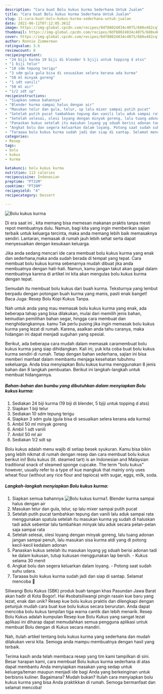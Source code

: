```yaml
---
description: "Cara buat Bolu kukus kurma Sederhana Untuk Jualan"
title: "Cara buat Bolu kukus kurma Sederhana Untuk Jualan"
slug: 11-cara-buat-bolu-kukus-kurma-sederhana-untuk-jualan
date: 2021-06-11T07:12:05.361Z
image: https://img-global.cpcdn.com/recipes/0df88024834c4075/680x482cq70/bolu-kukus-kurma-foto-resep-utama.jpg
thumbnail: https://img-global.cpcdn.com/recipes/0df88024834c4075/680x482cq70/bolu-kukus-kurma-foto-resep-utama.jpg
cover: https://img-global.cpcdn.com/recipes/0df88024834c4075/680x482cq70/bolu-kukus-kurma-foto-resep-utama.jpg
author: Ronnie Zimmerman
ratingvalue: 3.6
reviewcount: 8
recipeingredient:
- "24 biji kurma 19 biji di blender 5 bjiji untuk topping d atss"
- "1 biji telur"
- "10 sdm tepung terigu"
- "3 sdm gula gula bisa di sesuaikan selera kerana ada kurma"
- "50 ml minyak goreng"
- "1 sdt vanili"
- "50 ml air"
- "1/2 sdt sp"
recipeinstructions:
- "Siapkan semua bahannya"
- "Blender kurma sampai halus dengan air"
- "Masukan telur dan gula, telur, sp lalu mixer sampai putih pucat"
- "Setelah putih pucat tambahkan tepung dan vanili lalu aduk sampai rata menggunakan spatula setelah itu masukan kurma yg sudah di haluskan tadi aduk sebentar lalu tambahkan minyak lalu aduk secara pelan-pelan saja sampai rata"
- "Setelah selesai, olesi loyang dengan minyak goreng, lalu tuang adonan jangan sampai penuh, lalu masukan sisa kurma atdi yang di potong kecil-kecil kedalam adonan"
- "Panaskan kukus setelah itu masukan loyang yg sduah berisi adonan tadi ke dalam kukusan, tutup kukusan menggunakan lap bersih.  Kukus selama 30 menit"
- "Angkat bolu dan segera keluarkan dalam loyang. Potong saat sudah suhu udara."
- "Taraaaa bulo kukus kurma sudah jadi dan siap di santap. Selamat mencoba 🤗"
categories:
- Resep
tags:
- bolu
- kukus
- kurma

katakunci: bolu kukus kurma 
nutrition: 113 calories
recipecuisine: Indonesian
preptime: "PT32M"
cooktime: "PT39M"
recipeyield: "4"
recipecategory: Dessert

---
```



![Bolu kukus kurma](https://img-global.cpcdn.com/recipes/0df88024834c4075/680x482cq70/bolu-kukus-kurma-foto-resep-utama.jpg)

Di era  saat ini , kita memang bisa memesan makanan praktis tanpa mesti repot membuatnya dulu. Namun, bagi kita yang ingin memberikan sajian terbaik untuk keluarga tercinta, maka anda memang lebih baik memasaknya sendiri. Lantaran, memasak di rumah jauh lebih sehat serta dapat menyesuaikan dengan kesukaan keluarga.

Jika anda sedang mencari ide cara membuat bolu kukus kurma yang enak dan sederhana,maka anda sudah berada di tempat yang tepat. Cara membuat bolu kukus kurma  sebenarnya mudah dibuat jika anda membuatnya dengan hati-hati. Namun, kamu jangan takut akan gagal dalam membuatnya 
karena di artikel ini kita akan mengulas bolu kukus kurma dengan tepat.  

Semudah itu membuat bolu kukus dari buah kurma. Teksturnya yang lembut berpadu dengan potongan buah kurma yang manis, pasti enak banget! Baca Juga: Resep Bolu Kopi Kukus Tanpa.

Nah untuk anda yang mau memasak bolu kukus kurma yang enak, ada beberapa tahap yang bisa dilakukan, mulai dari memilih jenis bahan, kemudian pemilihan bahan segar, hingga cara membuat dan menghidangkannya. kamu Tak perlu pusing jika ingin memasak bolu kukus kurma yang lezat di rumah. Karena, asalkan anda  tahu caranya, maka hidangan ini dapat menjadi suguhan yang spesial.

Berikut, ada beberapa cara mudah dalam memasak caramembuat bolu kukus kurma yang siap dihidangkan. Kali ini, yuk kita coba buat bolu kukus kurma sendiri di rumah. Tetap dengan bahan sederhana, sajian ini bisa memberi manfaat dalam membantu menjaga kesehatan tubuhmu sekeluarga. Anda bisa menyiapkan Bolu kukus kurma menggunakan 8 jenis bahan dan 8 langkah pembuatan. Berikut ini langkah-langkah untuk membuat hidangannya.

<!--inarticleads1-->

##### Bahan-bahan dan bumbu yang dibutuhkan dalam menyiapkan Bolu kukus kurma:

1. Sediakan 24 biji kurma (19 biji di blender, 5 bjiji untuk topping d atss)
1. Siapkan 1 biji telur
1. Sediakan 10 sdm tepung terigu
1. Siapkan 3 sdm gula (gula bisa di sesuaikan selera kerana ada kurma)
1. Ambil 50 ml minyak goreng
1. Ambil 1 sdt vanili
1. Ambil 50 ml air
1. Sediakan 1/2 sdt sp


Bolu kukus adalah menu wajib di setiap besek syukuran. Kamu bisa bikin yang lebih nikmat di rumah dengan resep dan cara membuat bolu kukus berikut ini! Bolu kukus (lit. steamed tart) is an Indonesian and Malaysian traditional snack of steamed sponge cupcake. The term &#34;bolu kukus&#34; however, usually refer to a type of kue mangkuk that mainly only uses wheat flour (without any rice flour and tapioca) with sugar, eggs, milk, soda. 

<!--inarticleads2-->

##### Langkah-langkah menyiapkan Bolu kukus kurma:

1. Siapkan semua bahannya
<img src="https://img-global.cpcdn.com/steps/5fd37f42632a5b7f/160x128cq70/bolu-kukus-kurma-langkah-memasak-1-foto.jpg" alt="Bolu kukus kurma">1. Blender kurma sampai halus dengan air
1. Masukan telur dan gula, telur, sp lalu mixer sampai putih pucat
1. Setelah putih pucat tambahkan tepung dan vanili lalu aduk sampai rata menggunakan spatula setelah itu masukan kurma yg sudah di haluskan tadi aduk sebentar lalu tambahkan minyak lalu aduk secara pelan-pelan saja sampai rata
1. Setelah selesai, olesi loyang dengan minyak goreng, lalu tuang adonan jangan sampai penuh, lalu masukan sisa kurma atdi yang di potong kecil-kecil kedalam adonan
1. Panaskan kukus setelah itu masukan loyang yg sduah berisi adonan tadi ke dalam kukusan, tutup kukusan menggunakan lap bersih.  - Kukus selama 30 menit
1. Angkat bolu dan segera keluarkan dalam loyang. - Potong saat sudah suhu udara.
1. Taraaaa bulo kukus kurma sudah jadi dan siap di santap. Selamat mencoba 🤗


Siliwangi Bolu Kukus (SBK) produk buah tangan khas Pasundan Jawa Barat akan hadir di Kota Bogor!. Hai #sobatsiliwangi pingin rasain kue baru yang lezat, enak dan unik? Resep kue bolu kukus praktis dan dilengkapi dengan petunjuk mudah cara buat kue bolu kukus secara berurutan. Anda dapat mencoba bolu kukus tampilan tiga warna cantik dan lebih menarik. Resep Bolu Kukus adalah kumpulan Resep kue Bolu Kukus yang sangat lezat aplikasi ini diharap dapat memudahkan semua pengguna aplikasi untuk membuat Bolu dengan di Kukus secara mandiri. 

Nah, itulah artikel tentang  bolu kukus kurma  yang sederhana dan mudah dilakukan versi kita. Semoga anda mampu membuatnya dengan hasil yang terbaik. 

Terima kasih anda telah membaca resep yang tim kami tampilkan di sini. Besar harapan kami, cara membuat  Bolu kukus kurma sederhana di atas dapat membantu Anda menyiapkan masakan yang sedap untuk keluarga/teman maupun menjadi ide bagi Anda yang berkeinginan untuk berbisnis kuliner. Bagaimana? Mudah bukan? Itulah cara menyiapkan bolu kukus kurma yang bisa Anda praktikkan di rumah. Semoga bermanfaat dan selamat mencoba!

